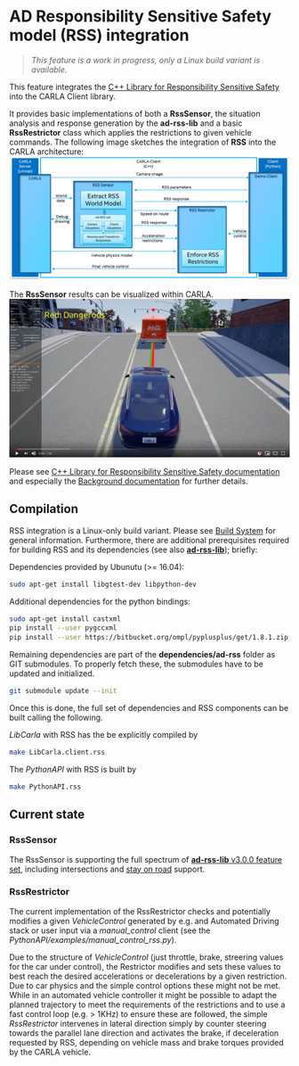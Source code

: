<h1>AD Responsibility Sensitive Safety model (RSS) integration</h1>

> _This feature is a work in progress, only a Linux build variant is available._

This feature integrates the [C++ Library for Responsibility Sensitive Safety](https://github.com/intel/ad-rss-lib) into the CARLA Client library.

It provides basic implementations of both a **RssSensor**, the situation analysis and response generation by the **ad-rss-lib** and a basic **RssRestrictor** class which applies the restrictions to given vehicle commands.
The following image sketches the integration of **RSS** into the CARLA architecture:
![Interate RSS into CARLA](img/rss_carla_integration_architecture.png)

The **RssSensor** results can be visualized within CARLA.
[![RSS sensor in CARLA](img/rss_carla_integration.png)](https://www.youtube.com/watch?v=UxKPXPT2T8Q)

Please see [C++ Library for Responsibility Sensitive Safety documentation](https://intel.github.io/ad-rss-lib/) and especially the [Background documentation](https://intel.github.io/ad-rss-lib/ad_rss/Overview/) for further details.

<h2>Compilation</h2>

RSS integration is a Linux-only build variant.
Please see [Build System](build_system.md) for general information.
Furthermore, there are additional prerequisites required for building RSS and its dependencies (see also [**ad-rss-lib**](https://intel.github.io/ad-rss-lib/BUILDING)); briefly:

Dependencies provided by Ubunutu (>= 16.04):
```sh
sudo apt-get install libgtest-dev libpython-dev
```

Additional dependencies for the python bindings:
```sh
sudo apt-get install castxml
pip install --user pygccxml
pip install --user https://bitbucket.org/ompl/pyplusplus/get/1.8.1.zip
```

Remaining dependencies are part of the **dependencies/ad-rss** folder as GIT submodules. To properly fetch these, the submodules have to be updated and initialized.
```sh
git submodule update --init
```

Once this is done, the full set of dependencies and RSS components can be built calling the following.

_LibCarla_ with RSS has the be explicitly compiled by

```sh
make LibCarla.client.rss
```

The _PythonAPI_ with RSS is built by

```sh
make PythonAPI.rss
```

<h2>Current state</h2>

<h3>RssSensor</h3>

The RssSensor is supporting the full spectrum of [**ad-rss-lib** v3.0.0 feature set](https://intel.github.io/ad-rss-lib/RELEASE_NOTES_AND_DISCLAIMERS), including intersections and [stay on road](https://intel.github.io/ad-rss-lib/ad_rss_map_integration/HandleRoadBoundaries/) support.

<h3>RssRestrictor</h3>

The current implementation of the RssRestrictor checks and potentially modifies a given _VehicleControl_ generated by e.g. and Automated Driving stack or user input via a _manual_control_ client (see the _PythonAPI/examples/manual_control_rss.py_).

Due to the structure of _VehicleControl_ (just throttle, brake, streering values for the car under control), the Restrictor modifies and sets these values to best reach the desired accelerations or decelerations by a given restriction. Due to car physics and the simple control options these might not be met. While in an automated vehicle controller it might be possible to adapt the planned trajectory to meet the requirements of the restrictions and to use a fast control loop (e.g. > 1KHz) to ensure these are followed, the simple _RssRestrictor_ intervenes in lateral direction simply by counter steering towards the parallel lane direction and activates the brake, if deceleration requested by RSS, depending on vehicle mass and brake torques provided by the CARLA vehicle.
